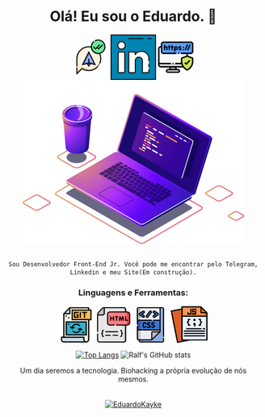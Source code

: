 <h1 align="center">Olá! Eu sou o Eduardo. 👋</h1>

<div align="center"> 
<a href="https://web.telegram.org/z/#-1582796052" target='_blank'><img align="center" src="images/telegram.png" target='_blank' alt="telegram" height="70" width="70" /></a> <a href="https://linkedin.com/in/eduardokaykedasilva" target="blank"><img align="center" src="images/linkedin.png" alt="linkedin" height="90" width="90" /></a> <a href="https://web.telegram.org/z/#-1582796052" target="blank"><img align="center" src="images/sitepessoal.png" alt="site" height="70" width="70" /></a> <a href="https://web.telegram.org/z/#-1582796052" target='_blank'><img align="center" src="images/computer-illustration.png" target='_blank' alt="telegram" /></a><br><br>
    
<div align="center"> 

    Sou Desenvolvedor Front-End Jr. Você pode me encontrar pelo Telegram, Linkedin e meu Site(Em construção).

</div>

<h3 align="center">Linguagens e Ferramentas:</h3>
    
<p align="center">
    <a href="https://web.telegram.org/z/#-1582796052" target="blank"><img align="center" src="images/git.png" alt="git" height="70" width="70"/></a>
    <a href="https://web.telegram.org/z/#-1582796052" target="blank"><img align="center" src="images/html.png" alt="HTML" height="70" width="70"/></a>
    <a href="https://web.telegram.org/z/#-1582796052" target="blank"><img align="center" src="images/css.png" alt="CSS" height="70" width="70"/></a>    
    <a href="https://web.telegram.org/z/#-1582796052" target="blank"><img align="center" src="images/javascript.png" alt="JavaScript" height="75" width="75"/></a>
<p/> 
    
[![Top Langs](https://github-readme-stats.vercel.app/api/top-langs/?username=EduardoKayke&layout=compact&theme=tokyonight)](https://github.com/EduardoKayke/github-readme-stats)
![Ralf's GitHub stats](https://github-readme-stats.vercel.app/api?username=eduardokayke&show_icons=true&theme=tokyonight)

<div align="center">
Um dia seremos a tecnologia. Biohacking a própria evolução de nós mesmos.<br><br>

<p><a href="https://www.buymeacoffee.com/EduardoKayke"> <img align="center" src="https://cdn.buymeacoffee.com/buttons/v2/default-yellow.png" height="50" width="210" alt="EduardoKayke" /></a></a></p><br><br>
